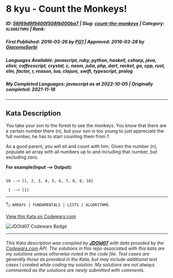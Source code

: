 # 8 kyu - Count the Monkeys!

##### **ID**: [56f69d9f9400f508fb000ba7](https://www.codewars.com/kata/56f69d9f9400f508fb000ba7) | **Slug**: [count-the-monkeys](https://www.codewars.com/kata/56f69d9f9400f508fb000ba7) | **Category**: `ALGORITHMS` | **Rank**: <span style="color:white">8 kyu</span>

##### **First Published**: 2016-03-26 ***by*** [PG1](https://www.codewars.com/users/PG1) | **Approved**: 2016-03-28 ***by*** [GiacomoSorbi](https://www.codewars.com/users/GiacomoSorbi)

##### **Languages Available**: javascript, ruby, python, haskell, csharp, java, elixir, coffeescript, crystal, c, nasm, julia, php, dart, racket, go, cpp, rust, elm, factor, r, reason, lua, clojure, swift, typescript, prolog

##### **My Completed Languages**: javascript ***as at*** 2022-10-05 | **Originally completed**: 2021-11-18

---

## Kata Description


You take your son to the forest to see the monkeys. You know that there are a certain number there (n), but your son is too young to just appreciate the full number, he has to start counting them from 1.



As a good parent, you will sit and count with him. Given the number (n), populate an array with all numbers up to and including that number, but excluding zero.



**For example(Input --> Output):**

```

10 --> [1, 2, 3, 4, 5, 6, 7, 8, 9, 10]

 1 --> [1]

```



---


🏷 `ARRAYS | FUNDAMENTALS | LISTS | ALGORITHMS`


[View this Kata on Codewars.com](https://www.codewars.com/kata/56f69d9f9400f508fb000ba7)

![](https://www.codewars.com/users/jdold07/badges/large "JDOld07 Codewars Badge")

---

###### *This Kata description was compiled by [**JDOld07**](https://tpstech.dev) with data provided by the [Codewars.com](https://www.codewars.com) API.  The solutions in this repo associated with this kata are my solutions unless otherwise noted in the code file.  Test cases are generally those as provided in the Kata, but may include additional test cases I created while coding my solution.  My solutions are not always commented as the solutions are rarely submitted with comments.*
